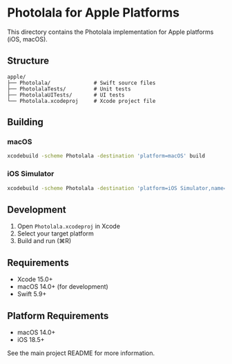 # Photolala for Apple Platforms

This directory contains the Photolala implementation for Apple platforms (iOS, macOS).

## Structure

```
apple/
├── Photolala/              # Swift source files
├── PhotolalaTests/         # Unit tests
├── PhotolalaUITests/       # UI tests
└── Photolala.xcodeproj     # Xcode project file
```

## Building

### macOS
```bash
xcodebuild -scheme Photolala -destination 'platform=macOS' build
```

### iOS Simulator
```bash
xcodebuild -scheme Photolala -destination 'platform=iOS Simulator,name=iPhone 16 Pro' build
```

## Development

1. Open `Photolala.xcodeproj` in Xcode
2. Select your target platform
3. Build and run (⌘R)

## Requirements

- Xcode 15.0+
- macOS 14.0+ (for development)
- Swift 5.9+

## Platform Requirements

- macOS 14.0+
- iOS 18.5+

See the main project README for more information.